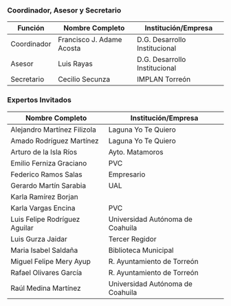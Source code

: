 
### Coordinador, Asesor y Secretario

Función     | Nombre Completo           | Institución/Empresa
------------|---------------------------|--------------------------
Coordinador | Francisco J. Adame Acosta | D.G. Desarrollo Institucional
Asesor      | Luis Rayas                | D.G. Desarrollo Institucional
Secretario  | Cecilio Secunza           | IMPLAN Torreón

### Expertos Invitados

 Nombre Completo                  | Institución/Empresa
----------------------------------|-------------------------------------------------------------------
Alejandro Martínez Filizola       | Laguna Yo Te Quiero
Amado Rodríguez Martínez          | Laguna Yo Te Quiero
Arturo de la Isla Ríos            | Ayto. Matamoros
Emilio Ferniza Graciano           | PVC
Federico Ramos Salas              | Empresario
Gerardo Martín Sarabia            | UAL
Karla Ramírez Borjan              |
Karla Vargas Encina               | PVC
Luis Felipe Rodríguez Aguilar     | Universidad Autónoma de Coahuila
Luis Gurza Jaidar                 | Tercer Regidor
Maria Isabel Saldaña              | Biblioteca Municipal
Miguel Felipe Mery Ayup           | R. Ayuntamiento de Torreón
Rafael Olivares García            | R. Ayuntamiento de Torreón
Raúl Medina Martínez              | Universidad Autónoma de Coahuila                                                                                         |

